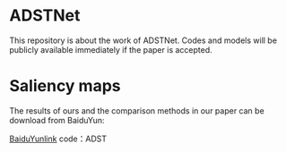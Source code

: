 # ADSTNet
This repository is about the work of ADSTNet. Codes and models will be publicly available immediately if the paper is accepted.


# Saliency maps
The results of ours and the comparison methods in our paper can be download from BaiduYun:

[BaiduYunlink](https://pan.baidu.com/s/1qYklPLWkK_pbWhQHRjFNKg) code：ADST
